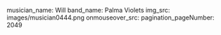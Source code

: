musician_name: Will
band_name: Palma Violets
img_src: images/musician0444.png
onmouseover_src: 
pagination_pageNumber: 2049